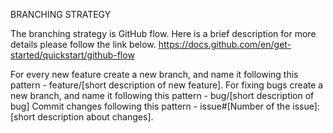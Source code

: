 BRANCHING STRATEGY

  The branching strategy is GitHub flow. Here is a brief description for more details please follow the link below.
  https://docs.github.com/en/get-started/quickstart/github-flow

  For every new feature create a new branch, and name it following this pattern - feature/[short description of new feature]. 
  For fixing bugs create a new branch, and name it following this pattern - bug/[short description of bug]
  Commit changes following this pattern - issue#[Number of the issue]:[short description about changes].
